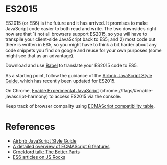 # ES2015

ES2015 (or ES6) is the future and it has arrived. It promises to make JavaScript code easier to both read and write. The two downsides right now are that 1) not all browsers support ES2015, so you will have to transpile your client-side JavaScript back to ES5; and 2) most code out there is written in ES5, so you might have to think a bit harder about any code snippets you find on google and reuse for your own purposes (some might see that as an advantage).

Download and use [Babel](https://babeljs.io/) to translate your ES2015 code to ES5.

As a starting point, follow the guidance of the [Airbnb JavaScript Style Guide](https://github.com/airbnb/javascript), which has recently been updated for ES2015.

On Chrome, [Enable Experimental JavaScript](chrome://flags/#enable-javascript-harmony) (chrome://flags/#enable-javascript-harmony) to access ES2015 via the console.

Keep track of browser compality using [ECMAScript compatibility table](https://kangax.github.io/compat-table/es6/).

# References

+ [Airbnb JavaScript Style Guide](https://github.com/airbnb/javascript)
+ [A detailed overview of ECMAScript 6 features](https://babeljs.io/docs/learn-es2015/)
+ [Crockford talk: The Better Parts](https://youtu.be/bo36MrBfTk4)
+ [ES6 articles on JS Rocks](http://jsrocks.org/)
